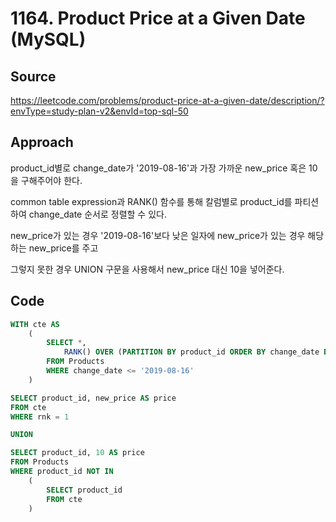 # 1164. Product Price at a Given Date (MySQL)

## Source

https://leetcode.com/problems/product-price-at-a-given-date/description/?envType=study-plan-v2&envId=top-sql-50

## Approach

product_id별로 change_date가 '2019-08-16'과 가장 가까운 new_price 혹은 10을 구해주어야 한다.

common table expression과 RANK() 함수를 통해 칼럼별로 product_id를 파티션 하여 change_date 순서로 정렬할 수 있다.

new_price가 있는 경우 '2019-08-16'보다 낮은 일자에 new_price가 있는 경우 해당하는 new_price를 주고

그렇지 못한 경우 UNION 구문을 사용해서 new_price 대신 10을 넣어준다.

## Code

```sql
WITH cte AS
    (
        SELECT *,
            RANK() OVER (PARTITION BY product_id ORDER BY change_date DESC) AS rnk
        FROM Products
        WHERE change_date <= '2019-08-16'
    )

SELECT product_id, new_price AS price
FROM cte
WHERE rnk = 1

UNION

SELECT product_id, 10 AS price
FROM Products
WHERE product_id NOT IN
    (
        SELECT product_id
        FROM cte
    )
```
